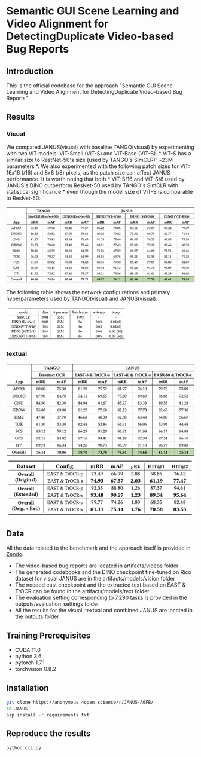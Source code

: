 # Semantic GUI Scene Learning and Video Alignment for DetectingDuplicate Video-based Bug Reports

## Introduction
This is the official codebase for the approach "Semantic GUI Scene Learning and Video Alignment for DetectingDuplicate Video-based Bug Reports"

## Results

### Visual

We compared JANUS(visual) with baseline TANGO(visual) by experimenting with two ViT models: ViT-Small (ViT-S) and ViT-Base (ViT-B). * ViT-S has a similar size to RestNet-50's size (used by TANGO's SimCLR): ~23M parameters *. We also experimented with the following patch sizes for ViT: $16 x 16$ (/16) and $8 x 8$ (/8) pixels, as the patch size can affect JANUS performance. It is worth noting that both * ViT-S/16 and ViT-S/8 used by JANUS's DINO outperform ResNet-50 used by TANGO's SimCLR with statistical significance * even though the model size of ViT-S is comparable to ResNet-50. 

<img src="tabels/visual.png" alt="visual results" width="640">

The following table shows the network configurations and primary hyperparameters used by TANGO(visual) and JANUS(visual).

<img src="tabels/visual_config.png" alt="visual results" width="320">


### textual
![image_3](tabels/text.png)
![image_4](tabels/text_comparison.png)

## Data

All the data related to the benchmark and the approach itself is provided in [Zendo](https://sandbox.zenodo.org/record/1166765#.Y_Y4CexBx8Y).

* The video-based bug reports are located in artifacts/videos folder
* The generated codebooks and the DINO checkpoint fine-tuned on Rico dataset for visual JANUS are in the artifacts/models/vision folder
* The needed east checkpoint and the extracted text based on EAST & TrOCR can be found in the artifacts/models/text folder 
* The evaluation setting corresponding to 7,290 tasks is provided in the outputs/evaluation_settings folder
* All the results for the visual, textual and combined JANUS are located in the outputs folder

## Training Prerequisites
- CUDA 11.0
- python 3.6
- pytorch 1.7.1
- torchvision 0.8.2

## Installation

```bash
git clone https://anonymous.4open.science/r/JANUS-A0FB/
cd JANUS
pip install -r requirements.txt
```

## Reproduce the results

```bash
python cli.py
```

